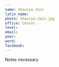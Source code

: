 ```yaml
---
name: Shaurya Jain
latin_name: 
photo: Shaurya-Jain.jpg
office: Censor
level: 
email: 
year: 
word: 
facebook: 
---
```


Notes necessary